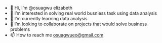 - 👋 Hi, I’m @osuagwu elizabeth
- 👀 I’m interested in solving real world busniess task using data analysis
- 🌱 I’m currently learning data analysis
- 💞️ I’m looking to collaborate on projects that would solve business problems
- 📫 How to reach me osuagwueo@gmail.com

<!---
osuagwueo/osuagwueo is a ✨ special ✨ repository because its `README.md` (this file) appears on your GitHub profile.
You can click the Preview link to take a look at your changes.
--->
